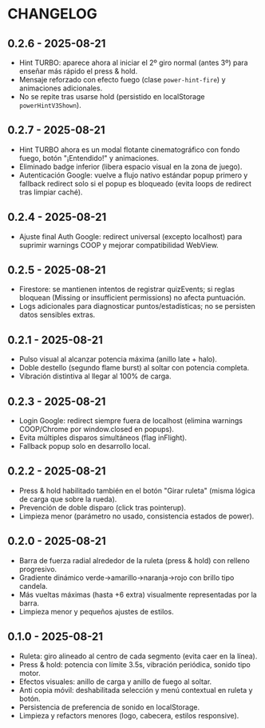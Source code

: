 # CHANGELOG

## 0.2.6 - 2025-08-21
- Hint TURBO: aparece ahora al iniciar el 2º giro normal (antes 3º) para enseñar más rápido el press & hold.
- Mensaje reforzado con efecto fuego (clase `power-hint-fire`) y animaciones adicionales.
- No se repite tras usarse hold (persistido en localStorage `powerHintV3Shown`).

## 0.2.7 - 2025-08-21
- Hint TURBO ahora es un modal flotante cinematográfico con fondo fuego, botón "¡Entendido!" y animaciones.
- Eliminado badge inferior (libera espacio visual en la zona de juego).
- Autenticación Google: vuelve a flujo nativo estándar popup primero y fallback redirect solo si el popup es bloqueado (evita loops de redirect tras limpiar caché).

## 0.2.4 - 2025-08-21
- Ajuste final Auth Google: redirect universal (excepto localhost) para suprimir warnings COOP y mejorar compatibilidad WebView.

## 0.2.5 - 2025-08-21
- Firestore: se mantienen intentos de registrar quizEvents; si reglas bloquean (Missing or insufficient permissions) no afecta puntuación.
- Logs adicionales para diagnosticar puntos/estadísticas; no se persisten datos sensibles extras.

## 0.2.1 - 2025-08-21
- Pulso visual al alcanzar potencia máxima (anillo late + halo).
- Doble destello (segundo flame burst) al soltar con potencia completa.
- Vibración distintiva al llegar al 100% de carga.

## 0.2.3 - 2025-08-21
- Login Google: redirect siempre fuera de localhost (elimina warnings COOP/Chrome por window.closed en popups).
- Evita múltiples disparos simultáneos (flag inFlight).
- Fallback popup solo en desarrollo local.

## 0.2.2 - 2025-08-21
- Press & hold habilitado también en el botón "Girar ruleta" (misma lógica de carga que sobre la rueda).
- Prevención de doble disparo (click tras pointerup).
- Limpieza menor (parámetro no usado, consistencia estados de power).

## 0.2.0 - 2025-08-21
- Barra de fuerza radial alrededor de la ruleta (press & hold) con relleno progresivo.
- Gradiente dinámico verde→amarillo→naranja→rojo con brillo tipo candela.
- Más vueltas máximas (hasta +6 extra) visualmente representadas por la barra.
- Limpieza menor y pequeños ajustes de estilos.

## 0.1.0 - 2025-08-21
- Ruleta: giro alineado al centro de cada segmento (evita caer en la línea).
- Press & hold: potencia con límite 3.5s, vibración periódica, sonido tipo motor.
- Efectos visuales: anillo de carga y anillo de fuego al soltar.
- Anti copia móvil: deshabilitada selección y menú contextual en ruleta y botón.
- Persistencia de preferencia de sonido en localStorage.
- Limpieza y refactors menores (logo, cabecera, estilos responsive).
